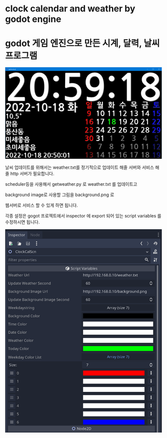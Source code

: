 # clock calendar and weather by godot engine

# godot 게임 엔진으로 만든 시계, 달력, 날씨 프로그램 

![screenshot](screenshot.png)

날씨 업데이트를 위해서는 weather.txt를 정기적으로 업데이트 해줄 서버와 서비스 해줄 http 서버가 필요합니다. 

scheduler등을 사용해서  getweather.py 로 weather.txt 를 업데이트고 

background image로 사용할 그림을 background.png 로 

웹서버로 서비스 할 수 있게 하면 됩니다.

각종 설정은 gogot 프로젝트에서 inspector 에 export 되어 있는 script variables 를 수정하시면 됩니다. 

![screenshot](exportvars.png)
